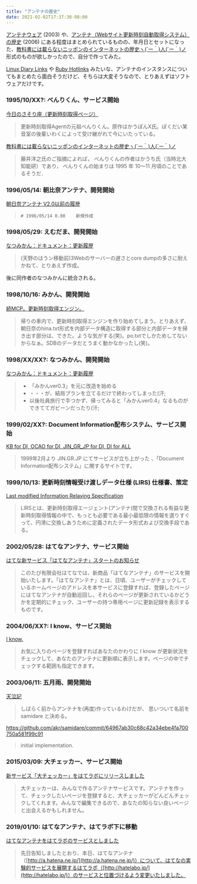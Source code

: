 ```yaml
---
title: "アンテナの歴史"
date: 2021-02-02T17:37:30-08:00
---
```


[アンテナウェア](https://bn.dodgson.org/bn/2003/12/02/) (2003) や、[アンテナ（Webサイト更新時刻自動取得システム）の歴史](https://potappo.hatenadiary.com/entry/20060326/1143385108) (2006) にある程度はまとめられているものの、年月日とセットになった、[教科書には載らないニッポンのインターネットの歴史ヽ(´ー｀)人(´ー｀)ノ](http://web.archive.org/web/20030801113739/http://blogdex.tripod.co.jp/encyclopedia/)形式のものが欲しかったので、自分で作ってみた。

[Linux Diary Links](https://web.archive.org/web/20111209192924/http://takei.webmasters.gr.jp/ldl/) や [Ruby Hotlinks](https://web.archive.org/web/20040404053307/http://www.ruby-lang.org/ja/hotlinks.html) みたいな、アンテナのインスタンスについてもまとめたら面白そうだけど、そちらは大変そうなので、とりあえずはソフトウェアだけです。

### 1995/10/XX?: べんりくん、サービス開始

[今日のさそり座（更新時刻取得ページ）](http://tokin.haun.org/diary/lastmodify.html)

> 更新時刻取得Agentの元祖べんりくん。原作はかうぽんX氏。ぽくだい某音室の後輩いわくによって受け継がれて今にいたっている。 

[教科書には載らないニッポンのインターネットの歴史ヽ(´ー｀)人(´ー｀)ノ](http://web.archive.org/web/20030801113739/http://blogdex.tripod.co.jp/encyclopedia/)

> 藤井洋之氏のご指摘によれば， べんりくんの作者はかうち氏（当時北大知能研）であり， べんりくんの始まりは 1995 年 10～11 月頃のことであるそうだ． 

### 1996/05/14: 朝比奈アンテナ、開発開始

[朝日奈アンテナ V2.0以前の履歴](https://web.archive.org/web/20050929094412/http://masshy.fastwave.gr.jp/hina/history.txt)

> `# 1996/05/14	0.00	新規作成`

### 1998/05/29: えむだま、開発開始

[なつみかん：ドキュメント：更新履歴](https://urawa-reds.org/natsu/doc/natsumican_history.html)

> (天野のはうン移動前)3Webのサーバーの遅さとcore dumpの多さに耐えかねて、とりあえず作成。

後に同作者のなつみかんに統合される。

### 1998/10/16: みかん、開発開始

[続MCP。更新時刻取得エンジン。 ](https://web.archive.org/web/19991002142249/http://fulufuru.haun.org/nikki.pl/1998/10/26.html#15)

> 帰りの車内で、更新時刻取得エンジンを作り始めてしまう。とりあえず、朝日奈のhina.txt形式を内部データ構造に取得する部分と内部データを掃き出す部分は、できた。ような気がする(笑)。po.txtでしかためしてないからなぁ。SDBのデータだとうまく動かなかったし(笑)。

### 1998/XX/XX?: なつみかん、開発開始

[なつみかん：ドキュメント：更新履歴](https://urawa-reds.org/natsu/doc/natsumican_history.html)

> - 「みかんver0.3」を元に改造を始める
> - ・・・が、結局プランを立てるだけで終わってしまった(汗;
> - 以後社員旅行で手つかず、帰ってみると「みかんver0.4」なるものができててガビーンだったり(汗;

### 1999/02/XX?: Document Information配布システム、サービス開始

[KB for DI, OCAO for DI, JIN_GR_JP for DI, DI for ALL](https://web.archive.org/web/19991022011602/http://docinfo.jin.gr.jp/)

> 1999年2月より JIN.GR.JP にてサービスが立ち上がった 、「Document Information配布システム」に関するサイトです。 

### 1999/10/13: 更新時刻情報受け渡しデータ仕様 (LIRS) 仕様書、策定

[Last modified Information Relaying Specification](https://urawa-reds.org/natsu/doc/LIRS.html)

> LIRSとは、更新時刻取得エージェント(アンテナ)間で交換される有益な更新時刻取得情報の中で、もっとも必要である最小最低限の情報を選りすぐって、円滑に交換しあうために定義されたデータ形式および交換手段である。

### 2002/05/28: はてなアンテナ、サービス開始

[はてな新サービス「はてなアンテナ」スタートのお知らせ](https://hatenacorp.jp/press/release/entry/2002/05/28/174329)

> このたび有限会社はてなでは、新商品「はてなアンテナ」のサービスを開始いたします。「はてなアンテナ」とは、日頃、ユーザーがチェックしているホームページのアドレスを本サービスに登録すれば、登録したページにはてなアンテナが自動巡回し、それらのページが更新されているかどうかを定期的にチェック、ユーザーの持つ専用ページに更新記録を表示するものです。

### 2004/06/XX?: I know、サービス開始

[I know.](https://web.archive.org/web/20040603132249/http://i-know.jp/)

> お気に入りのページを登録すればあなたのかわりに I know が更新状況をチェックして、あなたのアンテナに更新順に表示します。ページの中でチェックする範囲も指定できます。

### 2003/06/11: 五月雨、開発開始

[天泣記](http://www.a-k-r.org/d/d2003_06.html#a2003_06_13_1)

> しばらく前からアンテナを(再度)作っているわけだが、 思いついて名前を samidare と決める。

https://github.com/akr/samidare/commit/64967ab30c68c42a34ebe4fa700750a581f99c91

> initial implementation.

### 2015/03/09: 大チェッカー、サービス開始

[新サービス「大チェッカー」をはてラボにリリースしました](https://labo.hatenastaff.com/entry/daichkr)

> 大チェッカーは、みんなで作るアンテナサービスです。アンテナを作って、チェックしたいページを登録すると、大チェッカーがどんどんチェックしてくれます。みんなで編集できるので、あなたの知らない良いページと出会えるかもしれません。

### 2019/01/10: はてなアンテナ、はてラボ下に移動

[はてなアンテナをはてラボのサービスとしました](https://labo.hatenastaff.com/entry/2019/01/10/171151)

> 先日告知しましたとおり、本日、はてなアンテナ（[http://a.hatena.ne.jp/](http://a.hatena.ne.jp/)）について、はてなの実験的サービスを展開するはてラボ（[http://hatelabo.jp/](http://hatelabo.jp/)）のサービスと位置づけるよう変更いたしました。




